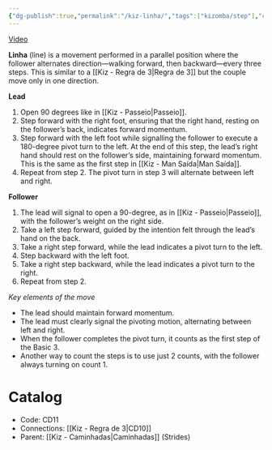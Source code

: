 ```yaml
---
{"dg-publish":true,"permalink":"/kiz-linha/","tags":["kizomba/step"],"created":"2024-09-25T16:36:09.413-04:00","updated":"2025-01-28T12:27:49.836-05:00"}
---
```



[Video](https://youtu.be/MnR-vE5S_eM)

**Linha** (line) is a movement performed in a parallel position where the follower alternates direction—walking forward, then backward—every three steps. This is similar to a [[Kiz - Regra de 3\|Regra de 3]] but the couple move only in one direction.

**Lead**
1. Open 90 degrees like in [[Kiz - Passeio\|Passeio]].
2. Step forward with the right foot, ensuring that the right hand, resting on the follower’s back, indicates forward momentum.
3. Step forward with the left foot while signalling the follower to execute a 180-degree pivot turn to the left. At the end of this step, the lead’s right hand should rest on the follower’s side, maintaining forward momentum. This is the same as the first step in [[Kiz - Man Saída\|Man Saída]].
4. Repeat from step 2. The pivot turn in step 3 will alternate between left and right.

**Follower**
1. The lead will signal to open a 90-degree, as in [[Kiz - Passeio\|Passeio]], with the follower’s weight on the right side.
2. Take a left step forward, guided by the intention felt through the lead’s hand on the back.
3. Take a right step forward, while the lead indicates a pivot turn to the left.
4. Step backward with the left foot.
5. Take a right step backward, while the lead indicates a pivot turn to the right.
6. Repeat from step 2.

*Key elements of the move*
- The lead should maintain forward momentum.
- The lead must clearly signal the pivoting motion, alternating between left and right.
- When the follower completes the pivot turn, it counts as the first step of the Basic 3.
- Another way to count the steps is to use just 2 counts, with the follower always turning on count 1.

# Catalog

- Code: CD11
- Connections: [[Kiz - Regra de 3\|CD10]]
- Parent: [[Kiz - Caminhadas\|Caminhadas]] (Strides)
